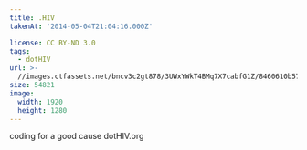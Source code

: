 ```yaml
---
title: .HIV
takenAt: '2014-05-04T21:04:16.000Z'

license: CC BY-ND 3.0
tags:
  - dotHIV
url: >-
  //images.ctfassets.net/bncv3c2gt878/3UWxYWkT4BMq7X7cabfG1Z/8460610b5719357d5134e09ce3407d1c/hiv_14104721062_o
size: 54821
image:
  width: 1920
  height: 1280
---
```


coding for a good cause
dotHIV.org

